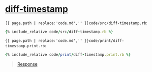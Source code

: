 # [diff-timestamp](code.zip)

`{{ page.path | replace:'code.md','' }}code/src/diff-timestamp.rb`:

```rb
{% include_relative code/src/diff-timestamp.rb %}
```

`{{ page.path | replace:'code.md','' }}code/print/diff-timestamp.print.rb`:

```rb
{% include_relative code/print/diff-timestamp.print.rb %}
```

> [Response](response/src/diff-timestamp.rb)
